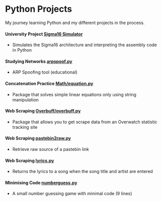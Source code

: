# Python Projects

My journey learning Python and my different projects in the process.

#### University Project [Sigma16 Simulator](Sigma16-Simulator.py)
  + Simulates the Sigma16 architecture and interpreting the assembly code in Python
#### Studying Networks [arpspoof.py](arpspoof.py)
  + ARP Spoofing tool (educational)
#### Concatenation Practice [Math/equation.py](Math)
  + Package that solves simple linear equations only using string manipulation
#### Web Scraping [Overbuff/overbuff.py](Overbuff)
  + Package that allows you to get scrape data from an Overwatch statistic tracking site
#### Web Scraping [pastebin2raw.py](pastebin2raw.py)
  + Retrieve raw source of a pastebin link
#### Web Scraping [lyrics.py](lyrics.py)
  + Returns the lyrics to a song when the song title and artist are entered
#### Minimising Code [numberguess.py](numberguess.py)
  + A small number guessing game with minimal code (9 lines)
